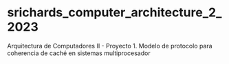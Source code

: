 # srichards_computer_architecture_2_2023
Arquitectura de Computadores II - Proyecto 1. Modelo de protocolo para coherencia de caché en sistemas multiprocesador
